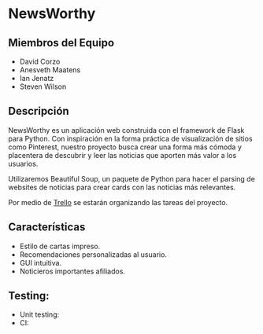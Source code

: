 # NewsWorthy

## Miembros del Equipo
- David Corzo
- Anesveth Maatens
- Ian Jenatz
- Steven Wilson

## Descripción

NewsWorthy es un aplicación web construida con el framework de Flask para Python. Con inspiración en la forma práctica de visualización de sitios como Pinterest, nuestro proyecto busca crear una forma más cómoda y placentera de descubrir y leer las noticias que aporten más valor a los usuarios.

Utilizaremos Beautiful Soup, un paquete de Python para hacer el parsing de websites de noticias para crear cards con las noticias más relevantes.

Por medio de [Trello](https://trello.com/b/AltERita/grupo1) se estarán organizando las tareas del proyecto. 

## Características
- Estilo de cartas impreso.
- Recomendaciones personalizadas al usuario.
- GUI intuitiva.
- Noticieros importantes afiliados.

## Testing:
- Unit testing:
- CI: 
